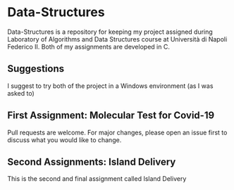 # Data-Structures 

Data-Structures is a repository for keeping my project assigned during Laboratory of Algorithms and Data Structures course at Università di Napoli Federico II.
Both of my assignments are developed in C.

## Suggestions 

I suggest to try both of the project in a Windows environment (as I was asked to)

## First Assignment: Molecular Test for Covid-19

Pull requests are welcome. For major changes, please open an issue first
to discuss what you would like to change.

## Second Assignments: Island Delivery 
This is the second and final assignment called Island Delivery
